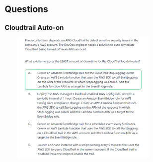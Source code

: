 # Questions

## Cloudtrail Auto-on

<figure><img src="../../.gitbook/assets/image (29).png" alt=""><figcaption></figcaption></figure>
